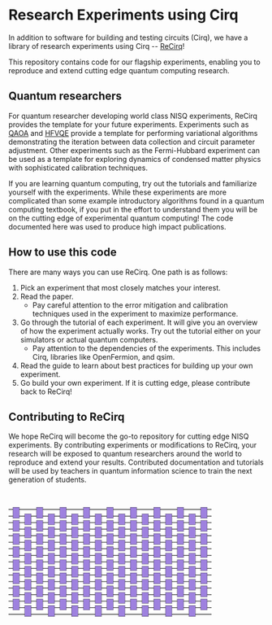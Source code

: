 # Research Experiments using Cirq

In addition to software for building and testing circuits (Cirq),
we have a library of research experiments using Cirq -- [ReCirq](https://github.com/quantumlib/ReCirq)!

This repository contains code for our flagship experiments, enabling
you to reproduce and extend cutting edge quantum computing research.

## Quantum researchers

For quantum researcher developing world class NISQ experiments, ReCirq provides the template for your future experiments.
Experiments such as [QAOA](./qaoa/index.md) and [HFVQE](./hfvqe/index.md) provide a template for performing variational
algorithms demonstrating the iteration between data collection and circuit 
parameter adjustment. Other experiments such as the Fermi-Hubbard experiment 
can be used as a template for exploring dynamics of condensed matter physics
with sophisticated calibration techniques.

If you are learning quantum computing, try out the
tutorials and familiarize yourself with the experiments. While these
experiments are more complicated than some example introductory algorithms
found in a quantum computing textbook, if you put in the effort to understand
them you will be on the cutting edge of experimental quantum computing!
The code documented here was used to produce high impact publications. 


## How to use this code

There are many ways you can use ReCirq. One path is as follows: 

 1. Pick an experiment that most closely matches your interest.
 2. Read the paper.
      - Pay careful attention to the error mitigation and calibration
        techniques used in the experiment to maximize performance.
 3. Go through the tutorial of each experiment. It will give you an overview 
    of how the experiment actually works. Try out the tutorial either on your
    simulators or actual quantum computers.
      - Pay attention to the dependencies of the experiments. This includes
        Cirq, libraries like OpenFermion, and qsim.
 4. Read the guide to learn about best practices for building up your own experiment.
 5. Go build your own experiment. If it is cutting edge, please contribute
    back to ReCirq!


## Contributing to ReCirq

We hope ReCirq will become the go-to repository for cutting edge NISQ
experiments. By contributing experiments or modifications to ReCirq, your
research will be exposed to quantum researchers around the world to reproduce
and extend your results. Contributed documentation and tutorials will be used
by teachers in quantum information science to train the next
generation of students.

<img alt="Circuit" src="./images/g3618.png" style="max-width: 400px; margin-top: 2rem;">
